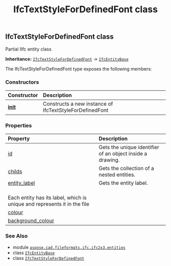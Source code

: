 ﻿---
title: IfcTextStyleForDefinedFont class
second_title: Aspose.CAD for Python via .NET API References
description: 
type: docs
weight: 6050
url: /python-net/aspose.cad.fileformats.ifc.ifc2x3.entities/ifctextstylefordefinedfont/
is_root: false
---

## IfcTextStyleForDefinedFont class

Partial IIfc entity class



**Inheritance:** [`IfcTextStyleForDefinedFont`](/cad/python-net/aspose.cad.fileformats.ifc.ifc2x3.entities/ifctextstylefordefinedfont) → 
[`IfcEntityBase`](/cad/python-net/aspose.cad.fileformats.ifc/ifcentitybase)



The IfcTextStyleForDefinedFont type exposes the following members:

### Constructors
| Constructor | Description |
| :- | :- |
| [__init__](/cad/python-net/aspose.cad.fileformats.ifc.ifc2x3.entities/ifctextstylefordefinedfont/__init__/#) | Constructs a new instance of IfcTextStyleForDefinedFont |


### Properties
| Property | Description |
| :- | :- |
| [id](/cad/python-net/aspose.cad.fileformats.ifc.ifc2x3.entities/ifctextstylefordefinedfont/id) | Gets the unique identifier of an object inside a drawing. |
| [childs](/cad/python-net/aspose.cad.fileformats.ifc.ifc2x3.entities/ifctextstylefordefinedfont/childs) | Gets the collection of a nested entities. |
| [entity_label](/cad/python-net/aspose.cad.fileformats.ifc.ifc2x3.entities/ifctextstylefordefinedfont/entity_label) | Gets the entity label.<br/>Each entity has its label, which is unique and represents it in the file |
| [colour](/cad/python-net/aspose.cad.fileformats.ifc.ifc2x3.entities/ifctextstylefordefinedfont/colour) |  |
| [background_colour](/cad/python-net/aspose.cad.fileformats.ifc.ifc2x3.entities/ifctextstylefordefinedfont/background_colour) |  |



### See Also
* module [`aspose.cad.fileformats.ifc.ifc2x3.entities`](..)
* class [`IfcEntityBase`](/cad/python-net/aspose.cad.fileformats.ifc/ifcentitybase)
* class [`IfcTextStyleForDefinedFont`](/cad/python-net/aspose.cad.fileformats.ifc.ifc2x3.entities/ifctextstylefordefinedfont)
